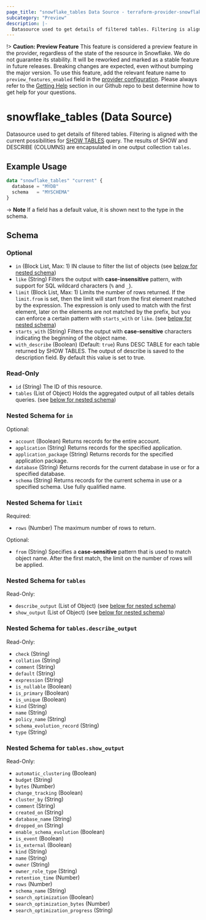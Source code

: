```yaml
---
page_title: "snowflake_tables Data Source - terraform-provider-snowflake"
subcategory: "Preview"
description: |-
  Datasource used to get details of filtered tables. Filtering is aligned with the current possibilities for SHOW TABLES https://docs.snowflake.com/en/sql-reference/sql/show-tables query. The results of SHOW and DESCRIBE (COLUMNS) are encapsulated in one output collection tables.
---
```


!> **Caution: Preview Feature** This feature is considered a preview feature in the provider, regardless of the state of the resource in Snowflake. We do not guarantee its stability. It will be reworked and marked as a stable feature in future releases. Breaking changes are expected, even without bumping the major version. To use this feature, add the relevant feature name to `preview_features_enabled` field in the [provider configuration](https://registry.terraform.io/providers/snowflakedb/snowflake/latest/docs#schema). Please always refer to the [Getting Help](https://github.com/snowflakedb/terraform-provider-snowflake?tab=readme-ov-file#getting-help) section in our Github repo to best determine how to get help for your questions.

# snowflake_tables (Data Source)

Datasource used to get details of filtered tables. Filtering is aligned with the current possibilities for [SHOW TABLES](https://docs.snowflake.com/en/sql-reference/sql/show-tables) query. The results of SHOW and DESCRIBE (COLUMNS) are encapsulated in one output collection `tables`.

## Example Usage

```terraform
data "snowflake_tables" "current" {
  database = "MYDB"
  schema   = "MYSCHEMA"
}
```

-> **Note** If a field has a default value, it is shown next to the type in the schema.

<!-- schema generated by tfplugindocs -->
## Schema

### Optional

- `in` (Block List, Max: 1) IN clause to filter the list of objects (see [below for nested schema](#nestedblock--in))
- `like` (String) Filters the output with **case-insensitive** pattern, with support for SQL wildcard characters (`%` and `_`).
- `limit` (Block List, Max: 1) Limits the number of rows returned. If the `limit.from` is set, then the limit will start from the first element matched by the expression. The expression is only used to match with the first element, later on the elements are not matched by the prefix, but you can enforce a certain pattern with `starts_with` or `like`. (see [below for nested schema](#nestedblock--limit))
- `starts_with` (String) Filters the output with **case-sensitive** characters indicating the beginning of the object name.
- `with_describe` (Boolean) (Default: `true`) Runs DESC TABLE for each table returned by SHOW TABLES. The output of describe is saved to the description field. By default this value is set to true.

### Read-Only

- `id` (String) The ID of this resource.
- `tables` (List of Object) Holds the aggregated output of all tables details queries. (see [below for nested schema](#nestedatt--tables))

<a id="nestedblock--in"></a>
### Nested Schema for `in`

Optional:

- `account` (Boolean) Returns records for the entire account.
- `application` (String) Returns records for the specified application.
- `application_package` (String) Returns records for the specified application package.
- `database` (String) Returns records for the current database in use or for a specified database.
- `schema` (String) Returns records for the current schema in use or a specified schema. Use fully qualified name.


<a id="nestedblock--limit"></a>
### Nested Schema for `limit`

Required:

- `rows` (Number) The maximum number of rows to return.

Optional:

- `from` (String) Specifies a **case-sensitive** pattern that is used to match object name. After the first match, the limit on the number of rows will be applied.


<a id="nestedatt--tables"></a>
### Nested Schema for `tables`

Read-Only:

- `describe_output` (List of Object) (see [below for nested schema](#nestedobjatt--tables--describe_output))
- `show_output` (List of Object) (see [below for nested schema](#nestedobjatt--tables--show_output))

<a id="nestedobjatt--tables--describe_output"></a>
### Nested Schema for `tables.describe_output`

Read-Only:

- `check` (String)
- `collation` (String)
- `comment` (String)
- `default` (String)
- `expression` (String)
- `is_nullable` (Boolean)
- `is_primary` (Boolean)
- `is_unique` (Boolean)
- `kind` (String)
- `name` (String)
- `policy_name` (String)
- `schema_evolution_record` (String)
- `type` (String)


<a id="nestedobjatt--tables--show_output"></a>
### Nested Schema for `tables.show_output`

Read-Only:

- `automatic_clustering` (Boolean)
- `budget` (String)
- `bytes` (Number)
- `change_tracking` (Boolean)
- `cluster_by` (String)
- `comment` (String)
- `created_on` (String)
- `database_name` (String)
- `dropped_on` (String)
- `enable_schema_evolution` (Boolean)
- `is_event` (Boolean)
- `is_external` (Boolean)
- `kind` (String)
- `name` (String)
- `owner` (String)
- `owner_role_type` (String)
- `retention_time` (Number)
- `rows` (Number)
- `schema_name` (String)
- `search_optimization` (Boolean)
- `search_optimization_bytes` (Number)
- `search_optimization_progress` (String)

